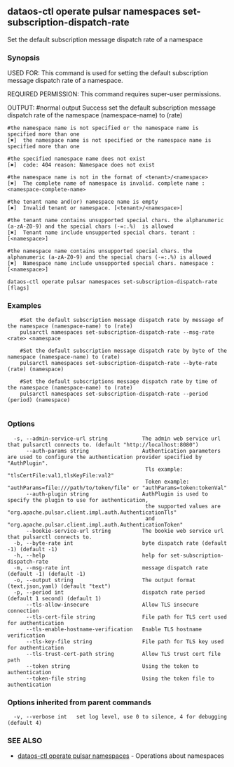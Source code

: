 ## dataos-ctl operate pulsar namespaces set-subscription-dispatch-rate

Set the default subscription message dispatch rate of a namespace

### Synopsis

USED FOR:
    This command is used for setting the default subscription message dispatch rate of a namespace.

REQUIRED PERMISSION:
    This command requires super-user permissions.

OUTPUT:
    #normal output
    Success set the default subscription message dispatch rate of the namespace (namespace-name) to (rate)

    #the namespace name is not specified or the namespace name is specified more than one
    [✖]  the namespace name is not specified or the namespace name is specified more than one

    #the specified namespace name does not exist
    [✖]  code: 404 reason: Namespace does not exist

    #the namespace name is not in the format of <tenant>/<namespace>
    [✖]  The complete name of namespace is invalid. complete name : <namespace-complete-name>

    #the tenant name and(or) namespace name is empty
    [✖]  Invalid tenant or namespace. [<tenant>/<namespace>]

    #the tenant name contains unsupported special chars. the alphanumeric (a-zA-Z0-9) and the special chars (-=:.%)  is allowed
    [✖]  Tenant name include unsupported special chars. tenant : [<namespace>]

    #the namespace name contains unsupported special chars. the  alphanumeric (a-zA-Z0-9) and the special chars (-=:.%) is allowed
    [✖]  Namespace name include unsupported special chars. namespace : [<namespace>]



```
dataos-ctl operate pulsar namespaces set-subscription-dispatch-rate [flags]
```

### Examples

```
    #Set the default subscription message dispatch rate by message of the namespace (namespace-name) to (rate)
    pulsarctl namespaces set-subscription-dispatch-rate --msg-rate <rate> <namespace

    #Set the default subscription message dispatch rate by byte of the namespace (namespace-name) to (rate)
    pulsarctl namespaces set-subscription-dispatch-rate --byte-rate (rate) (namespace)

    #Set the default subscriptions message dispatch rate by time of the namespace (namespace-name) to (rate)
    pulsarctl namespaces set-subscription-dispatch-rate --period (period) (namespace)


```

### Options

```
  -s, --admin-service-url string           The admin web service url that pulsarctl connects to. (default "http://localhost:8080")
      --auth-params string                 Authentication parameters are used to configure the authentication provider specified by "AuthPlugin".
                                            Tls example: "tlsCertFile:val1,tlsKeyFile:val2"
                                            Token example: "authParams=file:///path/to/token/file" or "authParams=token:tokenVal"
      --auth-plugin string                 AuthPlugin is used to specify the plugin to use for authentication,
                                            the supported values are "org.apache.pulsar.client.impl.auth.AuthenticationTls"
                                            and "org.apache.pulsar.client.impl.auth.AuthenticationToken"
      --bookie-service-url string          The bookie web service url that pulsarctl connects to.
  -b, --byte-rate int                      byte dispatch rate (default -1) (default -1)
  -h, --help                               help for set-subscription-dispatch-rate
  -m, --msg-rate int                       message dispatch rate (default -1) (default -1)
  -o, --output string                      The output format (text,json,yaml) (default "text")
  -p, --period int                         dispatch rate period (default 1 second) (default 1)
      --tls-allow-insecure                 Allow TLS insecure connection
      --tls-cert-file string               File path for TLS cert used for authentication
      --tls-enable-hostname-verification   Enable TLS hostname verification
      --tls-key-file string                File path for TLS key used for authentication
      --tls-trust-cert-path string         Allow TLS trust cert file path
      --token string                       Using the token to authentication
      --token-file string                  Using the token file to authentication
```

### Options inherited from parent commands

```
  -v, --verbose int   set log level, use 0 to silence, 4 for debugging (default 4)
```

### SEE ALSO

* [dataos-ctl operate pulsar namespaces](dataos-ctl_operate_pulsar_namespaces.md)	 - Operations about namespaces

